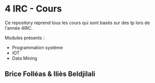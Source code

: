 # 4 IRC - Cours

Ce repository reprend tous les cours qui sont basés sur des tp lors de l'année 4IRC.

Modules présents :

- Programmation système
- IOT
- Data Mining

## Brice Folléas & Iliès Beldjilali